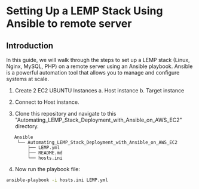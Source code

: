 # Setting Up a LEMP Stack Using Ansible to remote server
## Introduction
In this guide, we will walk through the steps to set up a LEMP stack (Linux, Nginx, MySQL, PHP) on a remote server using an Ansible playbook. Ansible is a powerful automation tool that allows you to manage and configure systems at scale.

1. Create 2 EC2 UBUNTU Instances
   a. Host instance
   b. Target instance

2. Connect to Host instance.
3. Clone this repository and navigate to this "Automating_LEMP_Stack_Deployment_with_Ansible_on_AWS_EC2" directory.

```plaintext
   Ansible
    └── Automating_LEMP_Stack_Deployment_with_Ansible_on_AWS_EC2
        ├── LEMP.yml
        ├── README.md
        └── hosts.ini
```
4. Now run the playbook file:
```bash
ansible-playbook -i hosts.ini LEMP.yml
```
